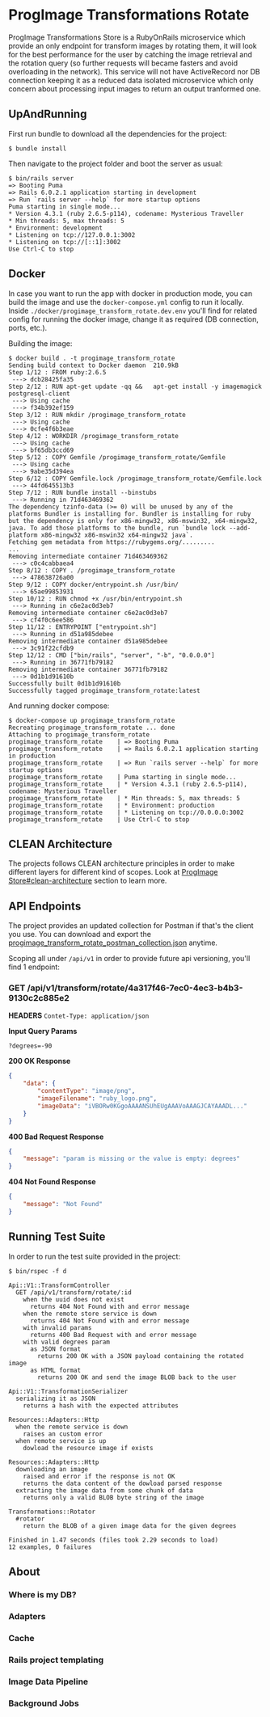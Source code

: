 # ProgImage Transformations Rotate

ProgImage Transformations Store is a RubyOnRails microservice which provide an
only endpoint for transform images by rotating them, it will look for the best
performance for the user by catching the image retrieval and the rotation query
(so further requests will became fasters and avoid overloading in the network).
This service will not have ActiveRecord nor DB connection keeping it as a reduced data isolated microservice which only concern about processing input images to
return an output tranformed one.

## UpAndRunning
First run bundle to download all the dependencies for the project:
```
$ bundle install
```

Then navigate to the project folder and boot the server as usual:
```
$ bin/rails server
=> Booting Puma
=> Rails 6.0.2.1 application starting in development
=> Run `rails server --help` for more startup options
Puma starting in single mode...
* Version 4.3.1 (ruby 2.6.5-p114), codename: Mysterious Traveller
* Min threads: 5, max threads: 5
* Environment: development
* Listening on tcp://127.0.0.1:3002
* Listening on tcp://[::1]:3002
Use Ctrl-C to stop
```

## Docker
In case you want to run the app with docker in production mode, you can build the image and use the `docker-compose.yml` config to run it locally. Inside `./docker/progimage_transform_rotate.dev.env` you'll find for related config for running the docker image, change it as required (DB connection, ports, etc.).

Building the image:
```
$ docker build . -t progimage_transform_rotate
Sending build context to Docker daemon  210.9kB
Step 1/12 : FROM ruby:2.6.5
 ---> dcb28425fa35
Step 2/12 : RUN apt-get update -qq &&   apt-get install -y imagemagick postgresql-client
 ---> Using cache
 ---> f34b392ef159
Step 3/12 : RUN mkdir /progimage_transform_rotate
 ---> Using cache
 ---> 0cfe4f6b3eae
Step 4/12 : WORKDIR /progimage_transform_rotate
 ---> Using cache
 ---> bf65db3ccd69
Step 5/12 : COPY Gemfile /progimage_transform_rotate/Gemfile
 ---> Using cache
 ---> 9abe35d394ea
Step 6/12 : COPY Gemfile.lock /progimage_transform_rotate/Gemfile.lock
 ---> 44fd645513b3
Step 7/12 : RUN bundle install --binstubs
 ---> Running in 71d463469362
The dependency tzinfo-data (>= 0) will be unused by any of the platforms Bundler is installing for. Bundler is installing for ruby but the dependency is only for x86-mingw32, x86-mswin32, x64-mingw32, java. To add those platforms to the bundle, run `bundle lock --add-platform x86-mingw32 x86-mswin32 x64-mingw32 java`.
Fetching gem metadata from https://rubygems.org/.........
...
Removing intermediate container 71d463469362
 ---> c0c4cabbaea4
Step 8/12 : COPY . /progimage_transform_rotate
 ---> 478638726a00
Step 9/12 : COPY docker/entrypoint.sh /usr/bin/
 ---> 65ae99853931
Step 10/12 : RUN chmod +x /usr/bin/entrypoint.sh
 ---> Running in c6e2ac0d3eb7
Removing intermediate container c6e2ac0d3eb7
 ---> cf4f0c6ee586
Step 11/12 : ENTRYPOINT ["entrypoint.sh"]
 ---> Running in d51a985debee
Removing intermediate container d51a985debee
 ---> 3c91f22cfdb9
Step 12/12 : CMD ["bin/rails", "server", "-b", "0.0.0.0"]
 ---> Running in 36771fb79182
Removing intermediate container 36771fb79182
 ---> 0d1b1d91610b
Successfully built 0d1b1d91610b
Successfully tagged progimage_transform_rotate:latest
```

And running docker compose:
```
$ docker-compose up progimage_transform_rotate
Recreating progimage_transform_rotate ... done
Attaching to progimage_transform_rotate
progimage_transform_rotate    | => Booting Puma
progimage_transform_rotate    | => Rails 6.0.2.1 application starting in production
progimage_transform_rotate    | => Run `rails server --help` for more startup options
progimage_transform_rotate    | Puma starting in single mode...
progimage_transform_rotate    | * Version 4.3.1 (ruby 2.6.5-p114), codename: Mysterious Traveller
progimage_transform_rotate    | * Min threads: 5, max threads: 5
progimage_transform_rotate    | * Environment: production
progimage_transform_rotate    | * Listening on tcp://0.0.0.0:3002
progimage_transform_rotate    | Use Ctrl-C to stop
```

## CLEAN Architecture
The projects follows CLEAN architecture principles in order to make different
layers for different kind of scopes. Look at
[ProgImage Store#clean-architecture](https://github.com/gguerrero/progimage_store#clean-architecture) section to learn more.

## API Endpoints
The project provides an updated collection for Postman if that's the client you use. You can download and export the [progimage_transform_rotate_postman_collection.json](/docs/progimage_transform_rotatepostman_collection.json) anytime.

Scoping all under `/api/v1` in order to provide future api versioning, you'll find 1 endpoint:

### GET /api/v1/transform/rotate/4a317f46-7ec0-4ec3-b4b3-9130c2c885e2

**HEADERS**
`Contet-Type: application/json`

**Input Query Params**
```
?degrees=-90
```

**200 OK Response**
```json
{
    "data": {
        "contentType": "image/png",
        "imageFilename": "ruby_logo.png",
        "imageData": "iVBORw0KGgoAAAANSUhEUgAAAVoAAAGJCAYAAADL..."
    }
}
```

**400 Bad Request Response**
```json
{
    "message": "param is missing or the value is empty: degrees"
}
```

**404 Not Found Response**
```json
{
    "message": "Not Found"
}
```

## Running Test Suite
In order to run the test suite provided in the project:

```
$ bin/rspec -f d

Api::V1::TransformController
  GET /api/v1/transform/rotate/:id
    when the uuid does not exist
      returns 404 Not Found with and error message
    when the remote store service is down
      returns 404 Not Found with and error message
    with invalid params
      returns 400 Bad Request with and error message
    with valid degrees param
      as JSON format
        returns 200 OK with a JSON payload containing the rotated image
      as HTML format
        returns 200 OK and send the image BLOB back to the user

Api::V1::TransformationSerializer
  serializing it as JSON
    returns a hash with the expected attributes

Resources::Adapters::Http
  when the remote service is down
    raises an custom error
  when remote service is up
    dowload the resource image if exists

Resources::Adapters::Http
  downloading an image
    raised and error if the response is not OK
    returns the data content of the dowload parsed response
  extracting the image data from some chunk of data
    returns only a valid BLOB byte string of the image

Transformations::Rotator
  #rotator
    return the BLOB of a given image data for the given degrees

Finished in 1.47 seconds (files took 2.29 seconds to load)
12 examples, 0 failures
```

## About
### Where is my DB?
### Adapters
### Cache
### Rails project templating
### Image Data Pipeline
### Background Jobs
